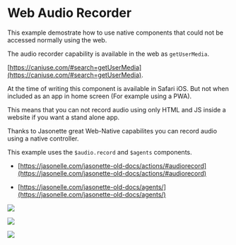 # Web Audio Recorder

This example demostrate how to use native components
that could not be accessed normally using the web.

The audio recorder capability is available in the web
as `getUserMedia`.

[https://caniuse.com/#search=getUserMedia](https://caniuse.com/#search=getUserMedia).

At the time of writing this component is available
in Safari iOS. But not when included as an app in home screen
(For example using a PWA).

This means that you can not record audio using only HTML and JS
inside a website if you want a stand alone app.

Thanks to Jasonette great Web-Native capabilites you can
record audio using a native controller.

This example uses the `$audio.record` and `$agents` components.

- [https://jasonelle.com/jasonette-old-docs/actions/#audiorecord](https://jasonelle.com/jasonette-old-docs/actions/#audiorecord)

- [https://jasonelle.com/jasonette-old-docs/agents/](https://jasonelle.com/jasonette-old-docs/agents/)


![](https://user-images.githubusercontent.com/292738/60775591-795a4680-a0f2-11e9-8663-e2d3f0d97d47.png)

![](https://user-images.githubusercontent.com/292738/60775594-85460880-a0f2-11e9-8bdc-76418a98a394.png)

![](https://user-images.githubusercontent.com/292738/60775600-9131ca80-a0f2-11e9-8628-23c848a78d8b.png)
